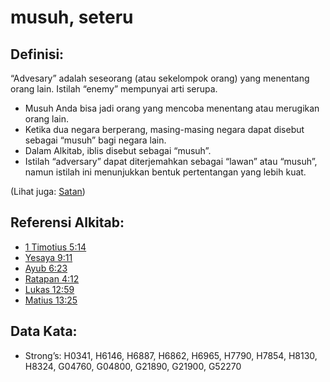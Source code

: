# musuh, seteru

## Definisi:

“Advesary” adalah seseorang (atau sekelompok orang) yang menentang orang lain. Istilah “enemy” mempunyai arti serupa.

* Musuh Anda bisa jadi orang yang mencoba menentang atau merugikan orang lain.
* Ketika dua negara berperang, masing-masing negara dapat disebut sebagai “musuh” bagi negara lain.
* Dalam Alkitab, iblis disebut sebagai “musuh”.
* Istilah “adversary” dapat diterjemahkan sebagai “lawan” atau “musuh”, namun istilah ini menunjukkan bentuk pertentangan yang lebih kuat.

(Lihat juga: [Satan](../kt/satan.md))

## Referensi Alkitab:

* [1 Timotius 5:14](rc://en/tn/help/1ti/05/14)
* [Yesaya 9:11](rc://en/tn/help/isa/09/11)
* [Ayub 6:23](rc://en/tn/help/job/06/23)
* [Ratapan 4:12](rc://en/tn/help/lam/04/12)
* [Lukas 12:59](rc://en/tn/help/luk/12/59)
* [Matius 13:25](rc://en/tn/help/mat/13/25)

## Data Kata:

* Strong’s: H0341, H6146, H6887, H6862, H6965, H7790, H7854, H8130, H8324, G04760, G04800, G21890, G21900, G52270
